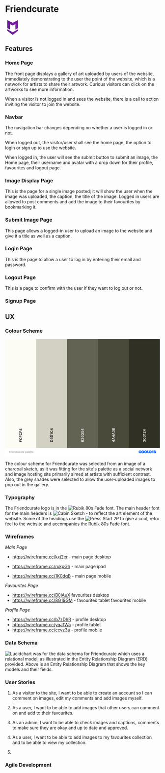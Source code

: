 # Friendcurate 

![Friendcurate on amiresponsive.dev](https://github.com/adam-p/markdown-here/raw/master/src/common/images/icon48.png "Friendcurate")

## Features 

### Home Page 

The front page displays a gallery of art uploaded by users of the website, immediately demonstrating to the user the point of the website, which is a network for artists to share their artwork. Curious visitors can click on the artworks to see more information. 



When a visitor is not logged in and sees the website, there is a call to action inviting the visitor to join the website. 

### Navbar

The navigation bar changes depending on whether a user is logged in or not. 

When logged out, the visitor/user shall see the home page, the option to login or sign up to use the website. 

When logged in, the user will see the submit button to submit an image, the Home page, their username and avatar with a drop down for their profile, favourites and logout page. 



### Image Display Page 

This is the page for a single image posted; it will show the user when the image was uploaded, the caption, the title of the image. Logged in users are allowed to post comments and add the image to their favourites by bookmarking it. 

### Submit Image Page 

This page allows a logged-in user to upload an image to the website and give it a title as well as a caption. 

### Login Page 

This is the page to allow a user to log in by entering their email and password.

### Logout Page 

This is a page to confirm with the user if they want to log out or not. 

### Signup Page 


## UX 

### Colour Scheme 

![Friendcurate Palette](static/images/Friendcurate-palette.png)

The colour scheme for Friendcurate was selected from an image of a charcoal sketch, as it was fitting for the site's palette as a social network and image hosting site primarily aimed at artists with sufficient contrast. Also, the grey shades were selected to allow the user-uploaded images to pop out in the gallery. 

### Typography 

The Friendcurate logo is in the ![Rubik 80s Fade](https://fonts.google.com/specimen/Rubik+80s+Fade) font. The main header font for the main headers is ![Cabin Sketch](https://fonts.google.com/specimen/Cabin+Sketch) - to reflect the art element of the website. Some of the headings use the ![Press Start 2P](https://fonts.google.com/specimen/Press+Start+2P) to give a cool, retro feel to the website and accompanies the Rubik 80s Fade font. 

### Wireframes 

_Main Page_ 

* https://wireframe.cc/kxj2er - main page desktop

* https://wireframe.cc/rukpGh - main page ipad

* https://wireframe.cc/1K0dqB - main page mobile

_Favourites Page_

* https://wireframe.cc/B0jAuX  favourites desktop
* https://wireframe.cc/8G19GM  - favourites tablet
favourites mobile

_Profile Page_ 

* https://wireframe.cc/b7zDhR - profile desktop
* https://wireframe.cc/yqJ1Wa - profile tablet
* https://wireframe.cc/ccvz3a - profile mobile

### Data Schema 

![Lucidchart](https://www.lucidchart.com/pages) was for the data schema for Friendcurate which uses a relational model, as illustrated in the Entity Relationship Diagram (ERD) provided. Above is an Entity Relationship Diagram that shows the key models and their fields.


### User Stories

1. As a visitor to the site, I want to be able to create an account so I can comment on images, edit my comments and add images myself.

2. As a user, I want to be able to add images that other users can comment on and add to their favourites. 

3. As an admin, I want to be able to check images and captions, comments to make sure they are okay and up to date and approved. 

4. As a user, I want to be able to add images to my favourites collection and to be able to view my collection. 

5. 


### Agile Development